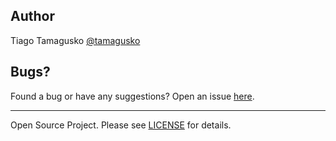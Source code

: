 ## Author

Tiago Tamagusko [@tamagusko](https://github.com/tamagusko)

## Bugs?

Found a bug or have any suggestions? Open an issue [here](https://github.com/tamagusko/road-quality/issues).

---

Open Source Project. Please see [LICENSE](https://github.com/tamagusko/road-quality/blob/main/LICENSE) for details.
